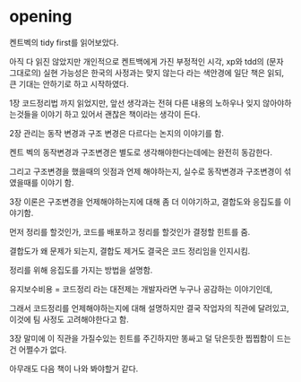# opening

켄트벡의 tidy first를 읽어보았다.

아직 다 읽진 않았지만 개인적으로 켄트백에게 가진 부정적인 시각, 
xp와 tdd의 (문자 그대로의) 실현 가능성은 한국의 사정과는 맞지 않는다 라는 색안경에 일단 책은 읽되, 큰 기대는 안하기로 하고 시작하였다.

1장 코드정리법 까지 읽었지만, 앞선 생각과는 전혀 다른 내용의 노하우나 잊지 않아야하는것들을 이야기 하고 있어서 괜찮은 책이라는 생각이 든다.

2장 관리는 동작 변경과 구조 변경은 다르다는 논지의 이야기를 함.

켄트 벡의 동작변경과 구조변경은 별도로 생각해야한다는데에는 완전히 동감한다.

그리고 구조변경을 했을때의 잇점과 언제 해야하는지, 실수로 동작변경과 구조변경이 섞였을때를 이야기 함.

3장 이론은 구조변경을 언제해야하는지에 대해 좀 더 이야기하고, 결합도와 응집도를 이야기함.

먼저 정리를 할것인가, 코드를 배포하고 정리를 할것인가 결정할 힌트를 줌.

결합도가 왜 문제가 되는지, 결합도 제거도 결국은 코드 정리임을 인지시킴.

정리를 위해 응집도를 가지는 방법을 설명함.

유지보수비용 = 코드정리 라는 대전제는 개발자라면 누구나 공감하는 이야기인데, 

그래서 코드정리를 언제해야하는지에 대해 설명하지만 결국 작업자의 직관에 달려있고, 이것에 팀 사정도 고려해야한다고 함.

3장 말미에 이 직관을 가질수있는 힌트를 주긴하지만 똥싸고 덜 닦은듯한 찝찝함이 드는건 어쩔수가 없다.

아무래도 다음 책이 나와 봐야할거 같다.